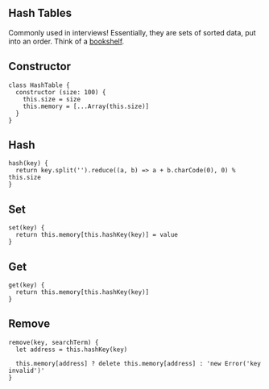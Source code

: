 ## Hash Tables
Commonly used in interviews! Essentially, they are sets of sorted data, put into an order. Think of a [bookshelf](https://medium.com/basecs/taking-hash-tables-off-the-shelf-139cbf4752f0).

## Constructor
```
class HashTable {
  constructor (size: 100) {
    this.size = size
    this.memory = [...Array(this.size)]
  }
}
```

## Hash
```
hash(key) {
  return key.split('').reduce((a, b) => a + b.charCode(0), 0) % this.size
}
```

## Set
```
set(key) {
  return this.memory[this.hashKey(key)] = value
}
```

## Get
```
get(key) {
  return this.memory[this.hashKey(key)]
}
```

## Remove
```
remove(key, searchTerm) {
  let address = this.hashKey(key)

  this.memory[address] ? delete this.memory[address] : 'new Error('key invalid')'
}
```
